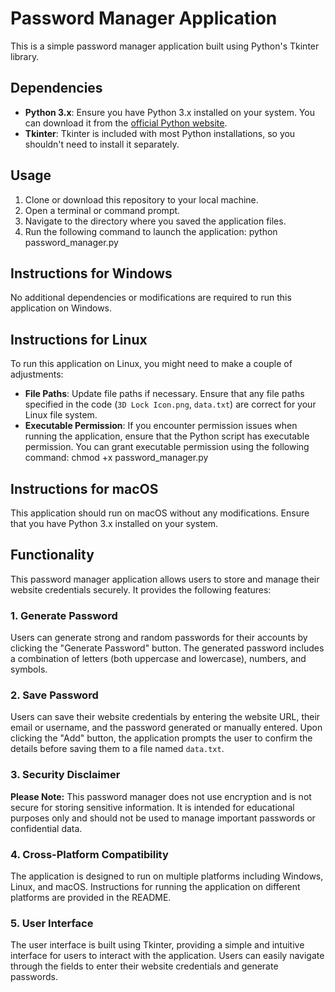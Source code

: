# Password Manager Application

This is a simple password manager application built using Python's Tkinter library.

## Dependencies

- **Python 3.x**: Ensure you have Python 3.x installed on your system. You can download it from the [official Python website](https://www.python.org/downloads/).
- **Tkinter**: Tkinter is included with most Python installations, so you shouldn't need to install it separately.

## Usage

1. Clone or download this repository to your local machine.
2. Open a terminal or command prompt.
3. Navigate to the directory where you saved the application files.
4. Run the following command to launch the application:
  python password_manager.py

## Instructions for Windows

No additional dependencies or modifications are required to run this application on Windows.

## Instructions for Linux

To run this application on Linux, you might need to make a couple of adjustments:

- **File Paths**: Update file paths if necessary. Ensure that any file paths specified in the code (`3D Lock Icon.png`, `data.txt`) are correct for your Linux file system.
- **Executable Permission**: If you encounter permission issues when running the application, ensure that the Python script has executable permission. You can grant executable permission using the following command:
  chmod +x password_manager.py


## Instructions for macOS

This application should run on macOS without any modifications. Ensure that you have Python 3.x installed on your system.

## Functionality

This password manager application allows users to store and manage their website credentials securely. It provides the following features:

### 1. Generate Password

Users can generate strong and random passwords for their accounts by clicking the "Generate Password" button. The generated password includes a combination of letters (both uppercase and lowercase), numbers, and symbols.

### 2. Save Password

Users can save their website credentials by entering the website URL, their email or username, and the password generated or manually entered. Upon clicking the "Add" button, the application prompts the user to confirm the details before saving them to a file named `data.txt`.

### 3. Security Disclaimer

**Please Note:** This password manager does not use encryption and is not secure for storing sensitive information. It is intended for educational purposes only and should not be used to manage important passwords or confidential data.

### 4. Cross-Platform Compatibility

The application is designed to run on multiple platforms including Windows, Linux, and macOS. Instructions for running the application on different platforms are provided in the README.

### 5. User Interface

The user interface is built using Tkinter, providing a simple and intuitive interface for users to interact with the application. Users can easily navigate through the fields to enter their website credentials and generate passwords.



